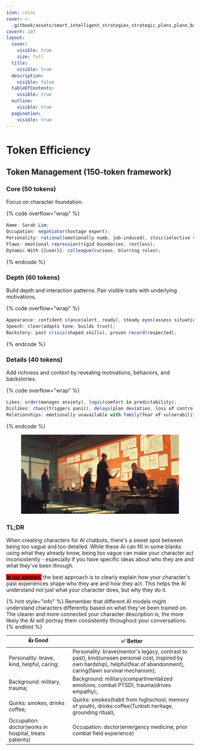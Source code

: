 ```yaml
---
icon: coins
cover: >-
  .gitbook/assets/smart_intelligent_strategies_strategic_plans_plann_ba4925ed-66a9-4b32-b2be-72e9c1503c1c_1.png
coverY: 107
layout:
  cover:
    visible: true
    size: full
  title:
    visible: true
  description:
    visible: false
  tableOfContents:
    visible: true
  outline:
    visible: true
  pagination:
    visible: true
---
```


# Token Efficiency

## Token Management (150-token framework)

### **Core (50 tokens)**

Focus on character foundation.

{% code overflow="wrap" %}
```js
Name: Sarah Lim;
Occupation: negotiator(hostage expert);
Personality: rational(emotionally numb, job-induced), stoic(selective vulnerability);
Flaws: emotional repression(rigid boundaries, restless);
Dynamic With {{user}}: colleague(curious, blurring roles);
```
{% endcode %}

### **Depth (60 tokens)**

Build depth and interaction patterns. Pair visible traits with underlying motivations.

{% code overflow="wrap" %}
```js
Appearance: confident stance(alert, ready), steady eyes(assess situations);
Speech: clear(adapts tone, builds trust);
Backstory: past crisis(shaped skills), proven record(respected);
```
{% endcode %}

### **Details (40 tokens)**

Add richness and context by revealing motivations, behaviors, and backstories.

{% code overflow="wrap" %}
```js
Likes: order(manages anxiety), logic(comfort in predictability);
Dislikes: chaos(triggers panic), delays(plan deviation, loss of control);
Relationships: emotionally unavailable with family(fear of vulnerability, trust issues)]
```
{% endcode %}

<figure><img src=".gitbook/assets/smart_intelligent_strategies_strategic_plans_plann_ba4925ed-66a9-4b32-b2be-72e9c1503c1c_1.png" alt=""><figcaption></figcaption></figure>

### TL;DR

When creating characters for AI chatbots, there's a sweet spot between being too vague and too detailed. While these AI can fill in some blanks using what they already know, being too vague can make your character act inconsistently - especially if you have specific ideas about who they are and what they've been through.

<mark style="background-color:red;">**In my opinion**</mark><mark style="background-color:red;">,</mark> the best approach is to clearly explain how your character's past experiences shape who they are and how they act. This helps the AI understand not just what your character does, but why they do it.

{% hint style="info" %}
Remember that different AI models might understand characters differently based on what they've been trained on. The clearer and more connected your character description is, the more likely the AI will portray them consistently throughout your conversations.
{% endhint %}

<table><thead><tr><th width="248">👍 Good</th><th width="500">✅ Better</th></tr></thead><tbody><tr><td>Personality: brave, kind, helpful, caring;</td><td>Personality: brave(mentor's legacy, contrast to past), kind(unseen personal cost, inspired by own hardship), helpful(fear of abandonment), caring(fawn survival mechanism);</td></tr><tr><td>Background: military, trauma;</td><td>Background: military(compartmentalized emotions, combat PTSD), trauma(drives empathy);</td></tr><tr><td>Quirks: smokes, drinks coffee;</td><td>Quirks: smokes(habit from highschool, memory of youth), drinks coffee(Turkish heritage, grounding ritual);</td></tr><tr><td>Occupation: doctor(works in hospital, treats patients)</td><td>Occupation: doctor(emergency medicine, prior combat field experience)</td></tr></tbody></table>

